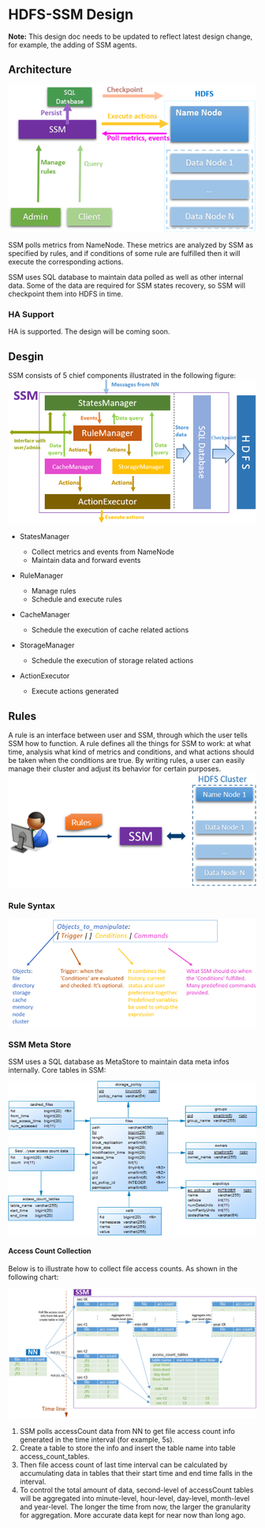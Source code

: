 # HDFS-SSM Design

**Note:** This design doc needs to be updated to reflect latest design change, for example, the adding of SSM agents.

Architecture
------------
![](https://github.com/Intel-bigdata/SSM/blob/trunk/docs/architecture.png)

SSM polls metrics from NameNode. These metrics are analyzed by SSM as specified by rules, and if conditions of some rule are fulfilled then it will execute the corresponding actions. 

SSM uses SQL database to maintain data polled as well as other internal data. Some of the data are required for SSM states recovery, so SSM will checkpoint them into HDFS in time.

### HA Support
HA is supported. The design will be coming soon.

Desgin
------------
SSM consists of 5 chief components illustrated in the following figure:
![](https://github.com/Intel-bigdata/SSM/blob/trunk/docs/design.png)

* StatesManager
	* Collect metrics and events from NameNode
	* Maintain data and forward events 
	
* RuleManager
	* Manage rules
	* Schedule and execute rules
	
* CacheManager
	* Schedule the execution of cache related actions
	
* StorageManager
	* Schedule the execution of storage related actions
	
* ActionExecutor
	* Execute actions generated
	
## Rules
A rule is an interface between user and SSM, through which the user tells SSM how to function. A rule defines all the things for SSM to work: at what time, analysis what kind of metrics and conditions, and what actions should be taken when the conditions are true. By writing rules, a user can easily manage their cluster and adjust its behavior for certain purposes.
![](https://github.com/Intel-bigdata/SSM/blob/trunk/docs/usage.png)

### Rule Syntax

![](https://github.com/Intel-bigdata/SSM/blob/trunk/docs/rule-syntax.png)

### SSM Meta Store
SSM uses a SQL database as MetaStore to maintain data meta infos internally. Core tables in SSM:

![](https://github.com/Intel-bigdata/SSM/blob/trunk/docs/core-tables.png)

#### Access Count Collection
Below is to illustrate how to collect file access counts. As shown in the following chart:

![](https://github.com/Intel-bigdata/SSM/blob/trunk/docs/access-count-tables.png)

1. SSM polls accessCount data from NN to get file access count info generated in the time interval (for example, 5s).
2. Create a table to store the info and insert the table name into table access_count_tables.
3. Then file access count of last time interval can be calculated by accumulating data in tables that their start time and end time falls in the interval.
4. To control the total amount of data, second-level of accessCount tables will be aggregated into minute-level, hour-level, day-level, month-level and year-level. The longer the time from now, the larger the granularity for aggregation. More accurate data kept for near now than long ago.
